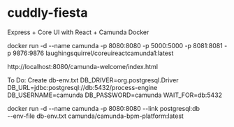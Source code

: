 # cuddly-fiesta
Express + Core UI with React + Camunda Docker


docker run -d --name camunda -p 8080:8080 -p 5000:5000 -p 8081:8081 -p 9876:9876 laughingsquirrel/coreuireactcamunda1:latest

http://localhost:8080/camunda-welcome/index.html



                
To Do:  Create db-env.txt
  DB_DRIVER=org.postgresql.Driver
  DB_URL=jdbc:postgresql://db:5432/process-engine
  DB_USERNAME=camunda
  DB_PASSWORD=camunda
  WAIT_FOR=db:5432
 
 
 docker run -d --name camunda -p 8080:8080 --link postgresql:db \
           --env-file db-env.txt camunda/camunda-bpm-platform:latest
